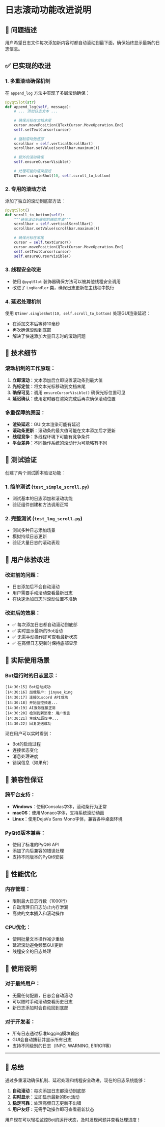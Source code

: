# 日志滚动功能改进说明

## 🎯 问题描述
用户希望日志文件每次添加新内容时都自动滚动到最下面，确保始终显示最新的日志信息。

## ✅ 已实现的改进

### 1. 多重滚动确保机制
在 `append_log` 方法中实现了多层滚动确保：

```python
@pyqtSlot(str)
def append_log(self, message):
    # ... 添加日志文本 ...
    
    # 确保光标在文档末尾
    cursor.movePosition(QTextCursor.MoveOperation.End)
    self.setTextCursor(cursor)
    
    # 强制滚动到底部
    scrollbar = self.verticalScrollBar()
    scrollbar.setValue(scrollbar.maximum())
    
    # 额外的滚动确保
    self.ensureCursorVisible()
    
    # 处理可能的渲染延迟
    QTimer.singleShot(10, self.scroll_to_bottom)
```

### 2. 专用的滚动方法
添加了独立的滚动到底部方法：

```python
@pyqtSlot()
def scroll_to_bottom(self):
    """确保滚动到底部的辅助方法"""
    scrollbar = self.verticalScrollBar()
    scrollbar.setValue(scrollbar.maximum())
    
    # 确保光标在末尾
    cursor = self.textCursor()
    cursor.movePosition(QTextCursor.MoveOperation.End)
    self.setTextCursor(cursor)
    self.ensureCursorVisible()
```

### 3. 线程安全改进
- 使用 `@pyqtSlot` 装饰器确保方法可以被其他线程安全调用
- 改进了 `LogHandler` 类，确保日志更新在主线程中执行

### 4. 延迟处理机制
使用 `QTimer.singleShot(10, self.scroll_to_bottom)` 处理GUI渲染延迟：
- 在添加文本后等待10毫秒
- 再次确保滚动到底部
- 解决了快速添加大量日志时的滚动问题

## 🔧 技术细节

### 滚动机制的工作原理：

1. **立即滚动**：文本添加后立即设置滚动条到最大值
2. **光标定位**：将文本光标移动到文档末尾
3. **确保可见**：调用 `ensureCursorVisible()` 确保光标位置可见
4. **延迟确认**：使用定时器在渲染完成后再次确保滚动位置

### 多重保障的原因：

- **渲染延迟**：GUI文本渲染可能有延迟
- **滚动条更新**：滚动条的最大值可能在文本添加后才更新
- **线程竞争**：多线程环境下可能有竞争条件
- **平台差异**：不同操作系统的滚动行为可能略有不同

## 🧪 测试验证

创建了两个测试脚本验证功能：

### 1. 简单测试 (`test_simple_scroll.py`)
- 测试基本的日志添加和滚动功能
- 验证组件创建和方法调用正常

### 2. 完整测试 (`test_log_scroll.py`)
- 测试多种日志添加场景
- 模拟持续日志更新
- 验证大量日志的滚动表现

## 🎯 用户体验改进

### 改进前的问题：
- 日志添加后不会自动滚动
- 用户需要手动滚动查看最新日志
- 在快速添加日志时滚动位置不准确

### 改进后的效果：
- ✅ 每次添加日志都自动滚动到底部
- ✅ 实时显示最新的Bot活动
- ✅ 无需手动操作即可查看最新状态
- ✅ 在高频日志更新时保持底部显示

## 📱 实际使用场景

### Bot运行时的日志显示：
```
[14:30:15] Bot启动成功
[14:30:16] 加载账户: jinyue_king
[14:30:17] 连接Discord API成功
[14:30:18] 开始监控频道...
[14:30:19] AI服务连接正常
[14:30:20] 检测到新消息: 用户发言
[14:30:21] 生成AI回复中...
[14:30:22] 回复发送成功
```

现在用户可以实时看到：
- Bot的启动过程
- 连接状态变化
- 消息处理进度
- 错误信息（如果有）

## 🔄 兼容性保证

### 跨平台支持：
- **Windows**：使用Consolas字体，滚动条行为正常
- **macOS**：使用Monaco字体，支持系统滚动动画
- **Linux**：使用DejaVu Sans Mono字体，兼容各种桌面环境

### PyQt6版本兼容：
- 使用了标准的PyQt6 API
- 添加了向后兼容的错误处理
- 支持不同版本的PyQt6安装

## 🚀 性能优化

### 内存管理：
- 限制最大日志行数（1000行）
- 自动清理旧日志防止内存泄漏
- 高效的文本插入和滚动操作

### CPU优化：
- 使用批量文本操作减少重绘
- 延迟滚动避免频繁GUI更新
- 线程安全的日志处理

## 📝 使用说明

### 对于最终用户：
- 无需任何配置，日志会自动滚动
- 可以随时手动滚动查看历史日志
- 新日志添加时会自动回到底部

### 对于开发者：
- 所有日志通过标准logging模块输出
- GUI会自动捕获并显示所有日志
- 支持不同级别的日志（INFO, WARNING, ERROR等）

---

## 🎉 总结

通过多重滚动确保机制、延迟处理和线程安全改进，现在的日志系统能够：

1. **自动滚动**：每次添加日志都滚动到底部
2. **实时显示**：立即显示最新的Bot活动
3. **稳定可靠**：处理高频日志更新不出错
4. **用户友好**：无需手动操作即可查看最新状态

用户现在可以轻松监控Bot的运行状态，及时发现问题并查看处理进度！